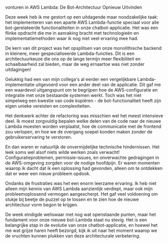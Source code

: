 vonturen in AWS Lambda: De Bot-Architectuur Opnieuw Uitvinden

Deze week heb ik me gestort op een uitdagende maar noodzakelijke taak: het implementeren van een aparte AWS Lambda-functie speciaal voor alle bot-gerelateerde functionaliteiten in onze chatbot-applicatie. Het was een flinke opdracht die me in aanraking bracht met technologieën en implementatiemethoden waar ik nog niet veel ervaring mee had.

De kern van dit project was het opsplitsen van onze monolithische backend in kleinere, meer gespecialiseerde Lambda-functies. Dit is een architectuurkeuze die ons op de lange termijn meer flexibiliteit en schaalbaarheid zal bieden, maar de weg ernaartoe was niet zonder uitdagingen!

Gelukkig had een van mijn collega's al eerder een vergelijkbare Lambda-implementatie uitgevoerd voor een ander deel van de applicatie. Dit gaf me een waardevol uitgangspunt om te begrijpen hoe de AWS-configuratie en integratie met onze bestaande systemen werkt. Toch was het niet simpelweg een kwestie van code kopiëren - de bot-functionaliteit heeft zijn eigen unieke vereisten en complexiteiten.

Het denkwerk achter de refactoring was misschien wel het meest intensieve deel. Ik moest zorgvuldig bepalen welke delen van de code naar de nieuwe Lambda moesten worden verplaatst, hoe de communicatie met de frontend zou verlopen, en hoe we de overgang soepel konden maken zonder de gebruikerservaring te verstoren.

En dan waren er natuurlijk de onvermijdelijke technische hindernissen. Het leek soms wel alsof niets wilde werken zoals verwacht! Configuratieproblemen, permissie-issues, en onverwachte gedragingen in de AWS-omgeving zorgden voor de nodige hoofdpijn. Er waren momenten waarop ik dacht dat ik een oplossing had gevonden, alleen om te ontdekken dat er weer een nieuw probleem opdook.

Ondanks de frustraties was het een enorm leerzame ervaring. Ik heb niet alleen mijn kennis van AWS Lambda aanzienlijk verdiept, maar ook mijn probleemoplossend vermogen aangescherpt. Het gaf veel voldoening om stukje bij beetje de puzzel op te lossen en te zien hoe de nieuwe architectuur vorm begon te krijgen.

De week eindigde weliswaar met nog wat openstaande punten, maar het fundament voor onze nieuwe bot-Lambda staat nu stevig. Het is een belangrijke stap in de evolutie van onze chatbot-applicatie, en hoewel het me wat grijze haren heeft bezorgd, kijk ik uit naar het moment waarop we de vruchten kunnen plukken van deze architecturale verbetering.
